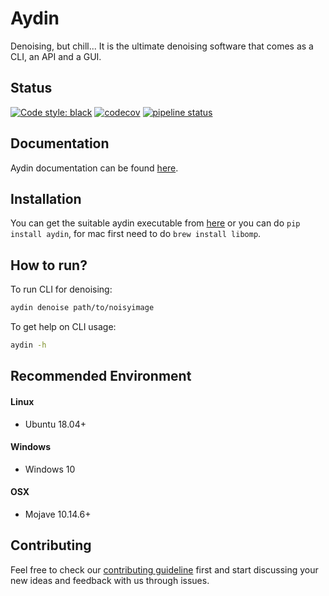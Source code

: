 # Aydin

Denoising, but chill...
It is the ultimate denoising software that comes as a CLI, an API 
and a GUI.

## Status
[![Code style: black](https://img.shields.io/badge/code%20style-black-000000.svg)](https://github.com/python/black)
[![codecov](https://codecov.io/gl/aydinorg/aydin/branch/master/graph/badge.svg?token=gV3UqFAg5U)](https://codecov.io/gl/aydinorg/aydin)
[![pipeline status](https://gitlab.com/aydinorg/aydin/badges/master/pipeline.svg)](https://gitlab.com/aydinorg/aydin/commits/master)

## Documentation

Aydin documentation can be found [here](https://royerlab.github.io/aydin/).

## Installation

You can get the suitable aydin executable from [here](https://royerlab.github.io/aydin/) or you 
can do `pip install aydin`, for mac first need to do `brew install libomp`.

## How to run?

To run CLI for denoising:
```bash
aydin denoise path/to/noisyimage
```

To get help  on CLI usage:
```bash
aydin -h
```

## Recommended Environment

#### Linux

- Ubuntu 18.04+

#### Windows

- Windows 10

#### OSX

- Mojave 10.14.6+

## Contributing

Feel free to check our [contributing guideline](CONTRIBUTING.md) first and start 
discussing your new ideas and feedback with us through issues.
